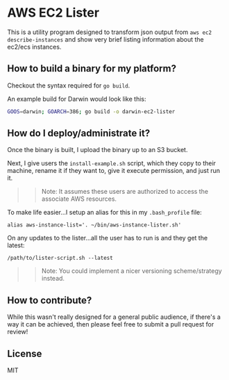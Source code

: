 # AWS EC2 Lister

This is a utility program designed to transform json output from `aws ec2 describe-instances`
and show very brief listing information about the ec2/ecs instances.

## How to build a binary for my platform?

Checkout the syntax required for `go build`.

An example build for Darwin would look like this:

   ```bash
   GOOS=darwin; GOARCH=386; go build -o darwin-ec2-lister
   ```

## How do I deploy/administrate it?

Once the binary is built, I upload the binary up to an S3 bucket.

Next, I give users the `install-example.sh` script, which they copy to their
machine, rename it if they want to, give it execute permission, and just run it.

>>Note: It assumes these users are authorized to access the associate AWS resources.

To make life easier...I setup an alias for this in my `.bash_profile` file:

    alias aws-instance-list='. ~/bin/aws-instance-lister.sh'

On any updates to the lister...all the user has to run is and they get the latest:

    /path/to/lister-script.sh --latest

>>Note: You could implement a nicer versioning scheme/strategy instead.

## How to contribute?

While this wasn't really designed for a general public audience, if there's a way it can be achieved, then please feel free to submit a pull request for review!

## License

MIT

